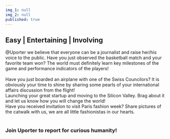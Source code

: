 ```yaml
---
img_1: null
img_2: null
published: true
---
```


## Easy | Entertaining | Involving

@Uporter we believe that everyone can be a journalist and raise her/his voice to the public.
Have you just observed the basketball match and your favorite team won? The world must definitely learn key milestones of the game and performance indicators of the players!  
<br>
Have you just boarded an airplane with one of the Swiss Councilors? It is obviously your time to shine by sharing some pearls of your international affairs discussion from the flight! 
<br>
Launching your great startup and moving to the Silicon Valley. Brag about it and let us know how you will change the world!
<br>
Have you received invitation to visit Paris fashion week? Share pictures of the catwalk with us, we are all little fashionistas in our hearts.  
<br>
### Join Uporter to report for curious humanity!
